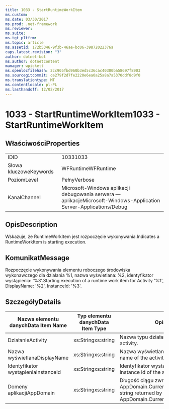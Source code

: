 ```yaml
---
title: 1033 - StartRuntimeWorkItem
ms.custom: 
ms.date: 03/30/2017
ms.prod: .net-framework
ms.reviewer: 
ms.suite: 
ms.tgt_pltfrm: 
ms.topic: article
ms.assetid: 172b5346-9f3b-46ae-bc06-39872022376a
caps.latest.revision: "3"
author: dotnet-bot
ms.author: dotnetcontent
manager: wpickett
ms.openlocfilehash: 2cc905fbd960b3ed5c36cac40300ba58697f8903
ms.sourcegitcommit: ce279f2d7fe2220e6ea0a25a8a7a5370ddf8d9f0
ms.translationtype: MT
ms.contentlocale: pl-PL
ms.lasthandoff: 12/02/2017
---
```

# <a name="1033---startruntimeworkitem"></a><span data-ttu-id="403e5-102">1033 - StartRuntimeWorkItem</span><span class="sxs-lookup"><span data-stu-id="403e5-102">1033 - StartRuntimeWorkItem</span></span>
## <a name="properties"></a><span data-ttu-id="403e5-103">Właściwości</span><span class="sxs-lookup"><span data-stu-id="403e5-103">Properties</span></span>  
  
|||  
|-|-|  
|<span data-ttu-id="403e5-104">ID</span><span class="sxs-lookup"><span data-stu-id="403e5-104">ID</span></span>|<span data-ttu-id="403e5-105">1033</span><span class="sxs-lookup"><span data-stu-id="403e5-105">1033</span></span>|  
|<span data-ttu-id="403e5-106">Słowa kluczowe</span><span class="sxs-lookup"><span data-stu-id="403e5-106">Keywords</span></span>|<span data-ttu-id="403e5-107">WFRuntime</span><span class="sxs-lookup"><span data-stu-id="403e5-107">WFRuntime</span></span>|  
|<span data-ttu-id="403e5-108">Poziom</span><span class="sxs-lookup"><span data-stu-id="403e5-108">Level</span></span>|<span data-ttu-id="403e5-109">Pełny</span><span class="sxs-lookup"><span data-stu-id="403e5-109">Verbose</span></span>|  
|<span data-ttu-id="403e5-110">Kanał</span><span class="sxs-lookup"><span data-stu-id="403e5-110">Channel</span></span>|<span data-ttu-id="403e5-111">Microsoft-Windows aplikacji debugowania serwera — aplikacje</span><span class="sxs-lookup"><span data-stu-id="403e5-111">Microsoft-Windows-Application Server-Applications/Debug</span></span>|  
  
## <a name="description"></a><span data-ttu-id="403e5-112">Opis</span><span class="sxs-lookup"><span data-stu-id="403e5-112">Description</span></span>  
 <span data-ttu-id="403e5-113">Wskazuje, że RuntimeWorkItem jest rozpoczęcie wykonywania.</span><span class="sxs-lookup"><span data-stu-id="403e5-113">Indicates a RuntimeWorkItem is starting execution.</span></span>  
  
## <a name="message"></a><span data-ttu-id="403e5-114">Komunikat</span><span class="sxs-lookup"><span data-stu-id="403e5-114">Message</span></span>  
 <span data-ttu-id="403e5-115">Rozpoczęcie wykonywania elementu roboczego środowiska wykonawczego dla działania %1, nazwa wyświetlana: %2, identyfikator wystąpienia: '%3'.</span><span class="sxs-lookup"><span data-stu-id="403e5-115">Starting execution of a runtime work item for Activity '%1', DisplayName: '%2', InstanceId: '%3'.</span></span>  
  
## <a name="details"></a><span data-ttu-id="403e5-116">Szczegóły</span><span class="sxs-lookup"><span data-stu-id="403e5-116">Details</span></span>  
  
|<span data-ttu-id="403e5-117">Nazwa elementu danych</span><span class="sxs-lookup"><span data-stu-id="403e5-117">Data Item Name</span></span>|<span data-ttu-id="403e5-118">Typ elementu danych</span><span class="sxs-lookup"><span data-stu-id="403e5-118">Data Item Type</span></span>|<span data-ttu-id="403e5-119">Opis</span><span class="sxs-lookup"><span data-stu-id="403e5-119">Description</span></span>|  
|--------------------|--------------------|-----------------|  
|<span data-ttu-id="403e5-120">Działanie</span><span class="sxs-lookup"><span data-stu-id="403e5-120">Activity</span></span>|<span data-ttu-id="403e5-121">xs:String</span><span class="sxs-lookup"><span data-stu-id="403e5-121">xs:string</span></span>|<span data-ttu-id="403e5-122">Nazwa typu działania.</span><span class="sxs-lookup"><span data-stu-id="403e5-122">The type name of the activity.</span></span>|  
|<span data-ttu-id="403e5-123">Nazwa wyświetlana</span><span class="sxs-lookup"><span data-stu-id="403e5-123">DisplayName</span></span>|<span data-ttu-id="403e5-124">xs:String</span><span class="sxs-lookup"><span data-stu-id="403e5-124">xs:string</span></span>|<span data-ttu-id="403e5-125">Nazwa wyświetlana działania.</span><span class="sxs-lookup"><span data-stu-id="403e5-125">The display name of the activity.</span></span>|  
|<span data-ttu-id="403e5-126">Identyfikator wystąpienia</span><span class="sxs-lookup"><span data-stu-id="403e5-126">InstanceId</span></span>|<span data-ttu-id="403e5-127">xs:String</span><span class="sxs-lookup"><span data-stu-id="403e5-127">xs:string</span></span>|<span data-ttu-id="403e5-128">Identyfikator wystąpienia działania.</span><span class="sxs-lookup"><span data-stu-id="403e5-128">The instance id of the activity.</span></span>|  
|<span data-ttu-id="403e5-129">Domeny aplikacji</span><span class="sxs-lookup"><span data-stu-id="403e5-129">AppDomain</span></span>|<span data-ttu-id="403e5-130">xs:String</span><span class="sxs-lookup"><span data-stu-id="403e5-130">xs:string</span></span>|<span data-ttu-id="403e5-131">Długość ciągu zwróconego przez AppDomain.CurrentDomain.FriendlyName.</span><span class="sxs-lookup"><span data-stu-id="403e5-131">The string returned by AppDomain.CurrentDomain.FriendlyName.</span></span>|
